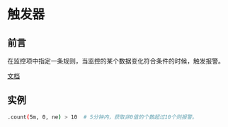 # 触发器

## 前言

在监控项中指定一条规则，当监控的某个数据变化符合条件的时候，触发报警。

[文档](https://www.zabbix.com/documentation/current/manual/appendix/triggers/functions)

## 实例

```bash
.count(5m, 0, ne) > 10  # 5分钟内，获取非0值的个数超过10个则报警。
```

